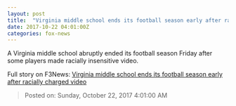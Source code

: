 ```yaml
---
layout: post
title:  "Virginia middle school ends its football season early after racially charged video"
date: 2017-10-22 04:01:00Z
categories: fox-news
---
```


A Virginia middle school abruptly ended its football season Friday after some players made racially insensitive video.


Full story on F3News: [Virginia middle school ends its football season early after racially charged video](http://www.f3nws.com/n/rzDTUE)

> Posted on: Sunday, October 22, 2017 4:01:00 AM
